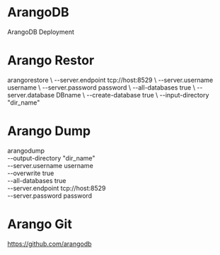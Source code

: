 # ArangoDB
ArangoDB Deployment
# Arango Restor 
arangorestore \ 
--server.endpoint tcp://host:8529 \ 
--server.username username \ 
--server.password password \ 
--all-databases true \ 
--server.database DBname \ 
--create-database true \ 
--input-directory "dir_name"
# Arango Dump
arangodump \
--output-directory "dir_name" \
--server.username username \
--overwrite true \
--all-databases true \
--server.endpoint tcp://host:8529 \
--server.password password
# Arango Git
https://github.com/arangodb

